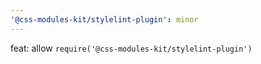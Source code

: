 ```yaml
---
'@css-modules-kit/stylelint-plugin': minor
---
```


feat: allow `require('@css-modules-kit/stylelint-plugin')`
